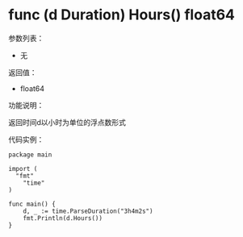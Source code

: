 # func (d Duration) Hours() float64

参数列表：

- 无

返回值：

- float64

功能说明：

返回时间d以小时为单位的浮点数形式

代码实例：

    package main
    
    import (
      "fmt"
    	"time"
    )
    
    func main() {
    	d, _ := time.ParseDuration("3h4m2s")
    	fmt.Println(d.Hours())
    }

